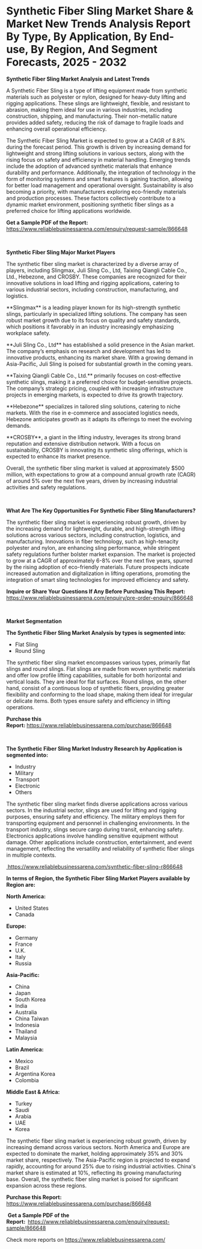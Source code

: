<p><h1>Synthetic Fiber Sling Market Share & Market New Trends Analysis Report By Type, By Application, By End-use, By Region, And Segment Forecasts, 2025 - 2032</h1></p><p><strong>Synthetic Fiber Sling Market Analysis and Latest Trends</strong></p>
<p><p>A Synthetic Fiber Sling is a type of lifting equipment made from synthetic materials such as polyester or nylon, designed for heavy-duty lifting and rigging applications. These slings are lightweight, flexible, and resistant to abrasion, making them ideal for use in various industries, including construction, shipping, and manufacturing. Their non-metallic nature provides added safety, reducing the risk of damage to fragile loads and enhancing overall operational efficiency.</p><p>The Synthetic Fiber Sling Market is expected to grow at a CAGR of 8.8% during the forecast period. This growth is driven by increasing demand for lightweight and strong lifting solutions in various sectors, along with the rising focus on safety and efficiency in material handling. Emerging trends include the adoption of advanced synthetic materials that enhance durability and performance. Additionally, the integration of technology in the form of monitoring systems and smart features is gaining traction, allowing for better load management and operational oversight. Sustainability is also becoming a priority, with manufacturers exploring eco-friendly materials and production processes. These factors collectively contribute to a dynamic market environment, positioning synthetic fiber slings as a preferred choice for lifting applications worldwide.</p></p>
<p><strong>Get a Sample PDF of the Report:&nbsp;</strong> <a href="https://www.reliablebusinessarena.com/enquiry/request-sample/866648?utm_campaign=2003&utm_medium=2&utm_source=Github&utm_content=ia&utm_term=19022025&utm_id=synthetic-fiber-sling">https://www.reliablebusinessarena.com/enquiry/request-sample/866648</a></p>
<p>&nbsp;</p>
<p><strong>Synthetic Fiber Sling Major Market Players</strong></p>
<p><p>The synthetic fiber sling market is characterized by a diverse array of players, including Slingmax, Juli Sling Co., Ltd, Taixing Qiangli Cable Co., Ltd., Hebezone, and CROSBY. These companies are recognized for their innovative solutions in load lifting and rigging applications, catering to various industrial sectors, including construction, manufacturing, and logistics.</p><p>**Slingmax** is a leading player known for its high-strength synthetic slings, particularly in specialized lifting solutions. The company has seen robust market growth due to its focus on quality and safety standards, which positions it favorably in an industry increasingly emphasizing workplace safety.</p><p>**Juli Sling Co., Ltd** has established a solid presence in the Asian market. The company’s emphasis on research and development has led to innovative products, enhancing its market share. With a growing demand in Asia-Pacific, Juli Sling is poised for substantial growth in the coming years.</p><p>**Taixing Qiangli Cable Co., Ltd.** primarily focuses on cost-effective synthetic slings, making it a preferred choice for budget-sensitive projects. The company’s strategic pricing, coupled with increasing infrastructure projects in emerging markets, is expected to drive its growth trajectory.</p><p>**Hebezone** specializes in tailored sling solutions, catering to niche markets. With the rise in e-commerce and associated logistics needs, Hebezone anticipates growth as it adapts its offerings to meet the evolving demands.</p><p>**CROSBY**, a giant in the lifting industry, leverages its strong brand reputation and extensive distribution network. With a focus on sustainability, CROSBY is innovating its synthetic sling offerings, which is expected to enhance its market presence.</p><p>Overall, the synthetic fiber sling market is valued at approximately $500 million, with expectations to grow at a compound annual growth rate (CAGR) of around 5% over the next five years, driven by increasing industrial activities and safety regulations.</p></p>
<p>&nbsp;</p>
<p><strong>What Are The Key Opportunities For Synthetic Fiber Sling Manufacturers?</strong></p>
<p><p>The synthetic fiber sling market is experiencing robust growth, driven by the increasing demand for lightweight, durable, and high-strength lifting solutions across various sectors, including construction, logistics, and manufacturing. Innovations in fiber technology, such as high-tenacity polyester and nylon, are enhancing sling performance, while stringent safety regulations further bolster market expansion. The market is projected to grow at a CAGR of approximately 6-8% over the next five years, spurred by the rising adoption of eco-friendly materials. Future prospects indicate increased automation and digitalization in lifting operations, promoting the integration of smart sling technologies for improved efficiency and safety.</p></p>
<p><strong>Inquire or Share Your Questions If Any Before Purchasing This Report:</strong> <a href="https://www.reliablebusinessarena.com/enquiry/pre-order-enquiry/866648?utm_campaign=2003&utm_medium=2&utm_source=Github&utm_content=ia&utm_term=19022025&utm_id=synthetic-fiber-sling">https://www.reliablebusinessarena.com/enquiry/pre-order-enquiry/866648</a></p>
<p>&nbsp;</p>
<p><strong>Market Segmentation</strong></p>
<p><strong>The Synthetic Fiber Sling Market Analysis by types is segmented into:</strong></p>
<p><ul><li>Flat Sling</li><li>Round Sling</li></ul></p>
<p><p>The synthetic fiber sling market encompasses various types, primarily flat slings and round slings. Flat slings are made from woven synthetic materials and offer low profile lifting capabilities, suitable for both horizontal and vertical loads. They are ideal for flat surfaces. Round slings, on the other hand, consist of a continuous loop of synthetic fibers, providing greater flexibility and conforming to the load shape, making them ideal for irregular or delicate items. Both types ensure safety and efficiency in lifting operations.</p></p>
<p><strong>Purchase this Report:&nbsp;</strong><a href="https://www.reliablebusinessarena.com/purchase/866648?utm_campaign=2003&utm_medium=2&utm_source=Github&utm_content=ia&utm_term=19022025&utm_id=synthetic-fiber-sling">https://www.reliablebusinessarena.com/purchase/866648</a></p>
<p>&nbsp;</p>
<p><strong>The Synthetic Fiber Sling Market Industry Research by Application is segmented into:</strong></p>
<p><ul><li>Industry</li><li>Military</li><li>Transport</li><li>Electronic</li><li>Others</li></ul></p>
<p><p>The synthetic fiber sling market finds diverse applications across various sectors. In the industrial sector, slings are used for lifting and rigging purposes, ensuring safety and efficiency. The military employs them for transporting equipment and personnel in challenging environments. In the transport industry, slings secure cargo during transit, enhancing safety. Electronics applications involve handling sensitive equipment without damage. Other applications include construction, entertainment, and event management, reflecting the versatility and reliability of synthetic fiber slings in multiple contexts.</p></p>
<p><a href="https://www.reliablebusinessarena.com/synthetic-fiber-sling-r866648?utm_campaign=2003&utm_medium=2&utm_source=Github&utm_content=ia&utm_term=19022025&utm_id=synthetic-fiber-sling">&nbsp;https://www.reliablebusinessarena.com/synthetic-fiber-sling-r866648</a></p>
<p><strong>In terms of Region, the Synthetic Fiber Sling Market Players available by Region are:</strong></p>
<p>
    <p> <strong> North America: </strong>
        <ul>
            <li>United States</li>
            <li>Canada</li>
        </ul>
        </p> 
    <p> <strong> Europe: </strong>
        <ul>
            <li>Germany</li>
            <li>France</li>
            <li>U.K.</li>
            <li>Italy</li>
            <li>Russia</li>
        </ul>
        </p> 
    <p> <strong> Asia-Pacific: </strong>
        <ul>
            <li>China</li>
            <li>Japan</li>
            <li>South Korea</li>
            <li>India</li>
            <li>Australia</li>
            <li>China Taiwan</li>
            <li>Indonesia</li>
            <li>Thailand</li>
            <li>Malaysia</li>
        </ul>
        </p> 
    <p> <strong> Latin America: </strong>
        <ul>
            <li>Mexico</li>
            <li>Brazil</li>
            <li>Argentina Korea</li>
            <li>Colombia</li>
        </ul>
        </p> 
    <p> <strong> Middle East & Africa: </strong>
        <ul>
            <li>Turkey</li>
            <li>Saudi</li>
            <li>Arabia</li>
            <li>UAE</li>
            <li>Korea</li>
        </ul>
    </p>
    </p>
<p><p>The synthetic fiber sling market is experiencing robust growth, driven by increasing demand across various sectors. North America and Europe are expected to dominate the market, holding approximately 35% and 30% market share, respectively. The Asia-Pacific region is projected to expand rapidly, accounting for around 25% due to rising industrial activities. China's market share is estimated at 10%, reflecting its growing manufacturing base. Overall, the synthetic fiber sling market is poised for significant expansion across these regions.</p></p>
<p><strong>Purchase this Report: </strong><a href="https://www.reliablebusinessarena.com/purchase/866648?utm_campaign=2003&utm_medium=2&utm_source=Github&utm_content=ia&utm_term=19022025&utm_id=synthetic-fiber-sling">https://www.reliablebusinessarena.com/purchase/866648</a></p>
<p>&nbsp;<strong>Get a Sample PDF of the Report:&nbsp;&nbsp;</strong><a href="https://www.reliablebusinessarena.com/enquiry/request-sample/866648?utm_campaign=2003&utm_medium=2&utm_source=Github&utm_content=ia&utm_term=19022025&utm_id=synthetic-fiber-sling">https://www.reliablebusinessarena.com/enquiry/request-sample/866648</a></p>
<p><strong></strong></p>
<p>Check more reports on <a href="https://www.reliablebusinessarena.com/?utm_campaign=2003&utm_medium=2&utm_source=Github&utm_content=ia&utm_term=19022025&utm_id=synthetic-fiber-sling">https://www.reliablebusinessarena.com/</a></p>